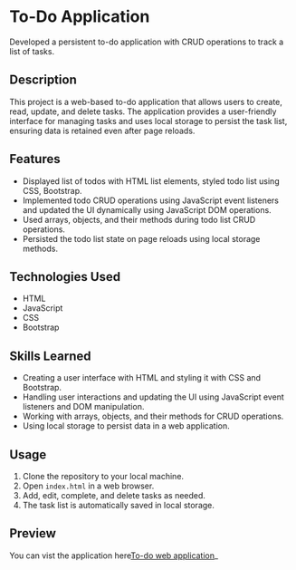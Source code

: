 
# To-Do Application

Developed a persistent to-do application with CRUD operations to track a list of tasks.

## Description

This project is a web-based to-do application that allows users to create, read, update, and delete tasks. The application provides a user-friendly interface for managing tasks and uses local storage to persist the task list, ensuring data is retained even after page reloads.

## Features

- Displayed list of todos with HTML list elements, styled todo list using CSS, Bootstrap.
- Implemented todo CRUD operations using JavaScript event listeners and updated the UI dynamically using JavaScript DOM operations.
- Used arrays, objects, and their methods during todo list CRUD operations.
- Persisted the todo list state on page reloads using local storage methods.

## Technologies Used

- HTML
- JavaScript
- CSS
- Bootstrap

## Skills Learned

- Creating a user interface with HTML and styling it with CSS and Bootstrap.
- Handling user interactions and updating the UI using JavaScript event listeners and DOM manipulation.
- Working with arrays, objects, and their methods for CRUD operations.
- Using local storage to persist data in a web application.

## Usage

1. Clone the repository to your local machine.
2. Open `index.html` in a web browser.
3. Add, edit, complete, and delete tasks as needed.
4. The task list is automatically saved in local storage.

## Preview

You can vist the application here[To-do web application](https://dineshtodo123.ccbp.tech/)_ 



